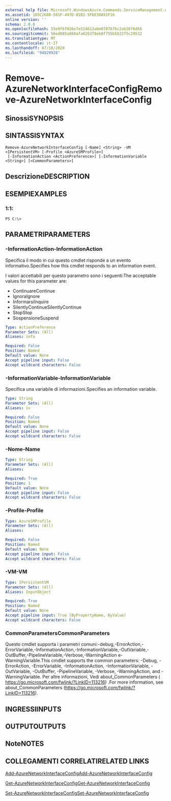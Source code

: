 ```yaml
---
external help file: Microsoft.WindowsAzure.Commands.ServiceManagement.dll-Help.xml
ms.assetid: 185C2680-501F-497D-81B2-5F6E30A91F16
online version: ''
schema: 2.0.0
ms.openlocfilehash: 55e9f6f026e7e524613a0e070767bc2ab26f6d66
ms.sourcegitcommit: 56ed085a868afa8263f8eb0f755b5822f5c29532
ms.translationtype: MT
ms.contentlocale: it-IT
ms.lasthandoff: 07/18/2020
ms.locfileid: "94029928"
---
```

# <span data-ttu-id="0a0e6-101">Remove-AzureNetworkInterfaceConfig</span><span class="sxs-lookup"><span data-stu-id="0a0e6-101">Remove-AzureNetworkInterfaceConfig</span></span>

## <span data-ttu-id="0a0e6-102">Sinossi</span><span class="sxs-lookup"><span data-stu-id="0a0e6-102">SYNOPSIS</span></span>

## <span data-ttu-id="0a0e6-103">SINTASSI</span><span class="sxs-lookup"><span data-stu-id="0a0e6-103">SYNTAX</span></span>

```
Remove-AzureNetworkInterfaceConfig [-Name] <String> -VM <IPersistentVM> [-Profile <AzureSMProfile>]
 [-InformationAction <ActionPreference>] [-InformationVariable <String>] [<CommonParameters>]
```

## <span data-ttu-id="0a0e6-104">Descrizione</span><span class="sxs-lookup"><span data-stu-id="0a0e6-104">DESCRIPTION</span></span>

## <span data-ttu-id="0a0e6-105">ESEMPI</span><span class="sxs-lookup"><span data-stu-id="0a0e6-105">EXAMPLES</span></span>

### <span data-ttu-id="0a0e6-106">1:</span><span class="sxs-lookup"><span data-stu-id="0a0e6-106">1:</span></span>
```
PS C:\>
```

## <span data-ttu-id="0a0e6-107">PARAMETRI</span><span class="sxs-lookup"><span data-stu-id="0a0e6-107">PARAMETERS</span></span>

### <span data-ttu-id="0a0e6-108">-InformationAction</span><span class="sxs-lookup"><span data-stu-id="0a0e6-108">-InformationAction</span></span>
<span data-ttu-id="0a0e6-109">Specifica il modo in cui questo cmdlet risponde a un evento informativo.</span><span class="sxs-lookup"><span data-stu-id="0a0e6-109">Specifies how this cmdlet responds to an information event.</span></span>

<span data-ttu-id="0a0e6-110">I valori accettabili per questo parametro sono i seguenti:</span><span class="sxs-lookup"><span data-stu-id="0a0e6-110">The acceptable values for this parameter are:</span></span>

- <span data-ttu-id="0a0e6-111">Continuare</span><span class="sxs-lookup"><span data-stu-id="0a0e6-111">Continue</span></span>
- <span data-ttu-id="0a0e6-112">Ignora</span><span class="sxs-lookup"><span data-stu-id="0a0e6-112">Ignore</span></span>
- <span data-ttu-id="0a0e6-113">Informarsi</span><span class="sxs-lookup"><span data-stu-id="0a0e6-113">Inquire</span></span>
- <span data-ttu-id="0a0e6-114">SilentlyContinue</span><span class="sxs-lookup"><span data-stu-id="0a0e6-114">SilentlyContinue</span></span>
- <span data-ttu-id="0a0e6-115">Stop</span><span class="sxs-lookup"><span data-stu-id="0a0e6-115">Stop</span></span>
- <span data-ttu-id="0a0e6-116">Sospensione</span><span class="sxs-lookup"><span data-stu-id="0a0e6-116">Suspend</span></span>

```yaml
Type: ActionPreference
Parameter Sets: (All)
Aliases: infa

Required: False
Position: Named
Default value: None
Accept pipeline input: False
Accept wildcard characters: False
```

### <span data-ttu-id="0a0e6-117">-InformationVariable</span><span class="sxs-lookup"><span data-stu-id="0a0e6-117">-InformationVariable</span></span>
<span data-ttu-id="0a0e6-118">Specifica una variabile di informazioni.</span><span class="sxs-lookup"><span data-stu-id="0a0e6-118">Specifies an information variable.</span></span>

```yaml
Type: String
Parameter Sets: (All)
Aliases: iv

Required: False
Position: Named
Default value: None
Accept pipeline input: False
Accept wildcard characters: False
```

### <span data-ttu-id="0a0e6-119">-Nome</span><span class="sxs-lookup"><span data-stu-id="0a0e6-119">-Name</span></span>
```yaml
Type: String
Parameter Sets: (All)
Aliases: 

Required: True
Position: 1
Default value: None
Accept pipeline input: False
Accept wildcard characters: False
```

### <span data-ttu-id="0a0e6-120">-Profile</span><span class="sxs-lookup"><span data-stu-id="0a0e6-120">-Profile</span></span>
```yaml
Type: AzureSMProfile
Parameter Sets: (All)
Aliases: 

Required: False
Position: Named
Default value: None
Accept pipeline input: False
Accept wildcard characters: False
```

### <span data-ttu-id="0a0e6-121">-VM</span><span class="sxs-lookup"><span data-stu-id="0a0e6-121">-VM</span></span>
```yaml
Type: IPersistentVM
Parameter Sets: (All)
Aliases: InputObject

Required: True
Position: Named
Default value: None
Accept pipeline input: True (ByPropertyName, ByValue)
Accept wildcard characters: False
```

### <span data-ttu-id="0a0e6-122">CommonParameters</span><span class="sxs-lookup"><span data-stu-id="0a0e6-122">CommonParameters</span></span>
<span data-ttu-id="0a0e6-123">Questo cmdlet supporta i parametri comuni:-debug,-ErrorAction,-ErrorVariable,-InformationAction,-InformationVariable,-OutVariable,-OutBuffer,-PipelineVariable,-Verbose,-WarningAction e-WarningVariable.</span><span class="sxs-lookup"><span data-stu-id="0a0e6-123">This cmdlet supports the common parameters: -Debug, -ErrorAction, -ErrorVariable, -InformationAction, -InformationVariable, -OutVariable, -OutBuffer, -PipelineVariable, -Verbose, -WarningAction, and -WarningVariable.</span></span> <span data-ttu-id="0a0e6-124">Per altre informazioni, Vedi about_CommonParameters ( https://go.microsoft.com/fwlink/?LinkID=113216) .</span><span class="sxs-lookup"><span data-stu-id="0a0e6-124">For more information, see about_CommonParameters (https://go.microsoft.com/fwlink/?LinkID=113216).</span></span>

## <span data-ttu-id="0a0e6-125">INGRESSI</span><span class="sxs-lookup"><span data-stu-id="0a0e6-125">INPUTS</span></span>

## <span data-ttu-id="0a0e6-126">OUTPUT</span><span class="sxs-lookup"><span data-stu-id="0a0e6-126">OUTPUTS</span></span>

## <span data-ttu-id="0a0e6-127">Note</span><span class="sxs-lookup"><span data-stu-id="0a0e6-127">NOTES</span></span>

## <span data-ttu-id="0a0e6-128">COLLEGAMENTI CORRELATI</span><span class="sxs-lookup"><span data-stu-id="0a0e6-128">RELATED LINKS</span></span>

[<span data-ttu-id="0a0e6-129">Add-AzureNetworkInterfaceConfig</span><span class="sxs-lookup"><span data-stu-id="0a0e6-129">Add-AzureNetworkInterfaceConfig</span></span>](./Add-AzureNetworkInterfaceConfig.md)

[<span data-ttu-id="0a0e6-130">Get-AzureNetworkInterfaceConfig</span><span class="sxs-lookup"><span data-stu-id="0a0e6-130">Get-AzureNetworkInterfaceConfig</span></span>](./Get-AzureNetworkInterfaceConfig.md)

[<span data-ttu-id="0a0e6-131">Set-AzureNetworkInterfaceConfig</span><span class="sxs-lookup"><span data-stu-id="0a0e6-131">Set-AzureNetworkInterfaceConfig</span></span>](./Set-AzureNetworkInterfaceConfig.md)


